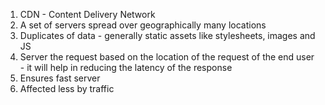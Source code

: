 1.  CDN - Content Delivery Network
1.  A set of servers spread over geographically many locations
1.  Duplicates of data - generally static assets like stylesheets, images and JS
1.  Server the request based on the location of the request of the end user - it will help in reducing the latency of the response
1.  Ensures fast server
1.  Affected less by traffic